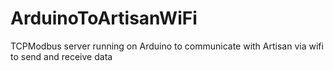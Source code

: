 # ArduinoToArtisanWiFi
TCPModbus server running on Arduino to communicate with Artisan via wifi to send and receive data

